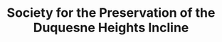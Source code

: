 ---
layout: repo
title: "Society for the Preservation of the Duquesne Heights Incline"
id: 14559
permalink: repos/14559/
---